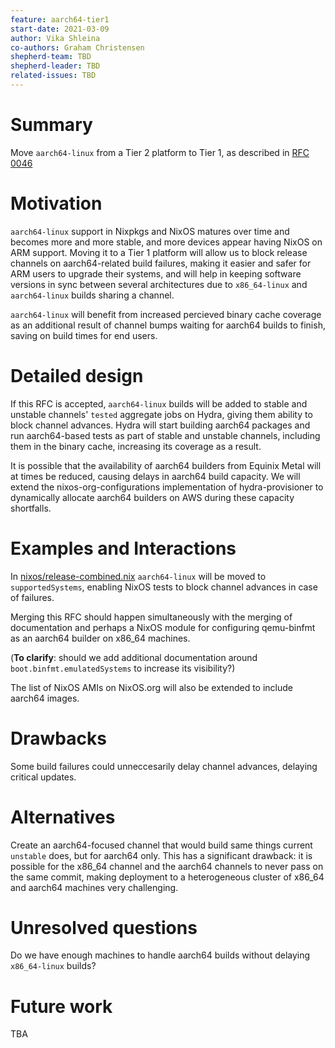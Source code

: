 ```yaml
---
feature: aarch64-tier1
start-date: 2021-03-09
author: Vika Shleina
co-authors: Graham Christensen
shepherd-team: TBD
shepherd-leader: TBD
related-issues: TBD
---
```


# Summary
[summary]: #summary

Move `aarch64-linux` from a Tier 2 platform to Tier 1, as described in [RFC 0046](/rfcs/0046-platform-support-tiers.md)

# Motivation
[motivation]: #motivation

`aarch64-linux` support in Nixpkgs and NixOS matures over time and becomes
more and more stable, and more devices appear having NixOS on ARM support.
Moving it to a Tier 1 platform will allow us to block release channels on
aarch64-related build failures, making it easier and safer for ARM users
to upgrade their systems, and will help in keeping software versions in
sync between several architectures due to `x86_64-linux` and `aarch64-linux`
builds sharing a channel.

`aarch64-linux` will benefit from increased percieved binary cache coverage
as an additional result of channel bumps waiting for aarch64 builds to finish,
saving on build times for end users.

# Detailed design
[design]: #detailed-design

If this RFC is accepted, `aarch64-linux` builds will be added to stable
and unstable channels' `tested` aggregate jobs on Hydra, giving them ability
to block channel advances. Hydra will start building aarch64 packages and run
aarch64-based tests as part of stable and unstable channels, including them in
the binary cache, increasing its coverage as a result.

It is possible that the availability of aarch64 builders from Equinix Metal will at times be
reduced, causing delays in aarch64 build capacity. We will extend the
nixos-org-configurations implementation of hydra-provisioner to dynamically allocate
aarch64 builders on AWS during these capacity shortfalls.

# Examples and Interactions
[examples-and-interactions]: #examples-and-interactions

<!-- This section illustrates the detailed design. This section should clarify all
confusion the reader has from the previous sections. It is especially important
to counterbalance the desired terseness of the detailed design; if you feel
your detailed design is rudely short, consider making this section longer
instead. -->

In [nixos/release-combined.nix](https://github.com/NixOS/nixpkgs/blob/master/nixos/release-combined.nix)
`aarch64-linux` will be moved to `supportedSystems`, enabling NixOS tests
to block channel advances in case of failures.

Merging this RFC should happen simultaneously with the merging of documentation and perhaps
a NixOS module for configuring qemu-binfmt as an aarch64 builder on x86_64 machines.

(**To clarify**: should we add additional documentation around `boot.binfmt.emulatedSystems`
to increase its visibility?)

The list of NixOS AMIs on NixOS.org will also be extended to include aarch64 images.

# Drawbacks
[drawbacks]: #drawbacks

Some build failures could unneccesarily delay channel advances, delaying critical updates.

# Alternatives
[alternatives]: #alternatives

Create an aarch64-focused channel that would build same things current `unstable` does, but for aarch64 only. This has a significant drawback: it is possible for the x86_64 channel and the aarch64 channels to never pass on the same commit, making deployment to a heterogeneous cluster of x86_64 and aarch64 machines very challenging.

# Unresolved questions
[unresolved]: #unresolved-questions

Do we have enough machines to handle aarch64 builds without delaying `x86_64-linux` builds?

# Future work
[future]: #future-work

TBA
